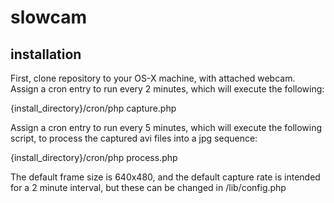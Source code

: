 slowcam
====================

installation
---------------------

First, clone repository to your OS-X machine, with attached webcam.
Assign a cron entry to run every 2 minutes, which will execute the following:

 {install_directory}/cron/php capture.php
 
Assign a cron entry to run every 5 minutes, which will execute the following script, to process the captured avi files into a jpg sequence:

 {install_directory}/cron/php process.php

The default frame size is 640x480, and the default capture rate is intended for a 2 minute interval, but these can be changed in /lib/config.php